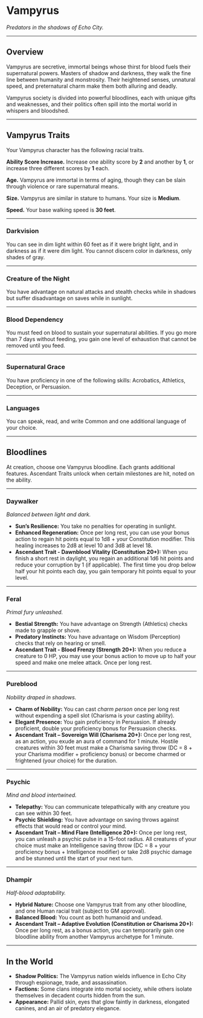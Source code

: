 # Vampyrus
*Predators in the shadows of Echo City.*

---

## Overview
Vampyrus are secretive, immortal beings whose thirst for blood fuels their supernatural powers. Masters of shadow and darkness, they walk the fine line between humanity and monstrosity. Their heightened senses, unnatural speed, and preternatural charm make them both alluring and deadly.

Vampyrus society is divided into powerful bloodlines, each with unique gifts and weaknesses, and their politics often spill into the mortal world in whispers and bloodshed.

---

## Vampyrus Traits
Your Vampyrus character has the following racial traits.

**Ability Score Increase.** Increase one ability score by **2** and another by **1**, or increase three different scores by **1** each.

**Age.** Vampyrus are immortal in terms of aging, though they can be slain through violence or rare supernatural means.

**Size.** Vampyrus are similar in stature to humans. Your size is **Medium**.

**Speed.** Your base walking speed is **30 feet**.

---

### **Darkvision**
You can see in dim light within 60 feet as if it were bright light, and in darkness as if it were dim light. You cannot discern color in darkness, only shades of gray.

---

### **Creature of the Night**
You have advantage on natural attacks and stealth checks while in shadows but suffer disadvantage on saves while in sunlight.

---

### **Blood Dependency**
You must feed on blood to sustain your supernatural abilities. If you go more than 7 days without feeding, you gain one level of exhaustion that cannot be removed until you feed.

---

### **Supernatural Grace**
You have proficiency in one of the following skills: Acrobatics, Athletics, Deception, or Persuasion.

---

### **Languages**
You can speak, read, and write Common and one additional language of your choice.

---

## Bloodlines
At creation, choose one Vampyrus bloodline. Each grants additional features. Ascendant Traits unlock when certain milestones are hit, noted on the ability.

---

### **Daywalker**  

*Balanced between light and dark.*  

- **Sun’s Resilience:** You take no penalties for operating in sunlight.  
- **Enhanced Regeneration:** Once per long rest, you can use your bonus action to regain hit points equal to 1d8 + your Constitution modifier. This healing increases to 2d8 at level 10 and 3d8 at level 18.  
- **Ascendant Trait - Dawnblood Vitality (Constitution 20+):** When you finish a short rest in daylight, you regain an additional 1d6 hit points and reduce your corruption by 1 (if applicable). The first time you drop below half your hit points each day, you gain temporary hit points equal to your level.  

---

### **Feral**  

*Primal fury unleashed.*  

- **Bestial Strength:** You have advantage on Strength (Athletics) checks made to grapple or shove.  
- **Predatory Instincts:** You have advantage on Wisdom (Perception) checks that rely on hearing or smell.  
- **Ascendant Trait - Blood Frenzy (Strength 20+):** When you reduce a creature to 0 HP, you may use your bonus action to move up to half your speed and make one melee attack. Once per long rest.  

---

### **Pureblood**  

*Nobility draped in shadows.*  

- **Charm of Nobility:** You can cast *charm person* once per long rest without expending a spell slot (Charisma is your casting ability).  
- **Elegant Presence:** You gain proficiency in Persuasion. If already proficient, double your proficiency bonus for Persuasion checks.  
- **Ascendant Trait – Sovereign Will (Charisma 20+):** Once per long rest, as an action, you exude an aura of command for 1 minute. Hostile creatures within 30 feet must make a Charisma saving throw (DC = 8 + your Charisma modifier + proficiency bonus) or become charmed or frightened (your choice) for the duration.  

---

### **Psychic**  

*Mind and blood intertwined.*  

- **Telepathy:** You can communicate telepathically with any creature you can see within 30 feet.  
- **Psychic Shielding:** You have advantage on saving throws against effects that would read or control your mind.  
- **Ascendant Trait – Mind Flare (Intelligence 20+):** Once per long rest, you can unleash a psychic pulse in a 15-foot radius. All creatures of your choice must make an Intelligence saving throw (DC = 8 + your proficiency bonus + Intelligence modifier) or take 2d8 psychic damage and be stunned until the start of your next turn.  

---

### **Dhampir**  

*Half-blood adaptability.*  

- **Hybrid Nature:** Choose one Vampyrus trait from any other bloodline, and one Human racial trait (subject to GM approval).  
- **Balanced Blood:** You count as both humanoid and undead.  
- **Ascendant Trait – Adaptive Evolution (Constitution or Charisma 20+):** Once per long rest, as a bonus action, you can temporarily gain one bloodline ability from another Vampyrus archetype for 1 minute.

---

## In the World
- **Shadow Politics:** The Vampyrus nation wields influence in Echo City through espionage, trade, and assassination.  
- **Factions:** Some clans integrate into mortal society, while others isolate themselves in decadent courts hidden from the sun.  
- **Appearance:** Pallid skin, eyes that glow faintly in darkness, elongated canines, and an air of predatory elegance.
